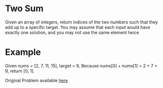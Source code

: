 # Two Sum
Given an array of integers, return indices of the two numbers such that they add up to a specific target.
You may assume that each input would have exactly one solution, and you may not use the same element twice
# Example
Given nums = [2, 7, 11, 15], target = 9,
Because nums[0] + nums[1] = 2 + 7 = 9,
return [0, 1].
  
Original Problem available [here](https://leetcode.com/problems/two-sum/)
